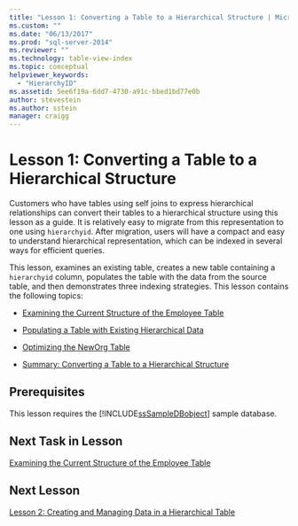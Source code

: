 ```yaml
---
title: "Lesson 1: Converting a Table to a Hierarchical Structure | Microsoft Docs"
ms.custom: ""
ms.date: "06/13/2017"
ms.prod: "sql-server-2014"
ms.reviewer: ""
ms.technology: table-view-index
ms.topic: conceptual
helpviewer_keywords: 
  - "HierarchyID"
ms.assetid: 5ee6f19a-6dd7-4730-a91c-bbed1bd77e0b
author: stevestein
ms.author: sstein
manager: craigg
---
```

# Lesson 1: Converting a Table to a Hierarchical Structure
  Customers who have tables using self joins to express hierarchical relationships can convert their tables to a hierarchical structure using this lesson as a guide. It is relatively easy to migrate from this representation to one using `hierarchyid`. After migration, users will have a compact and easy to understand hierarchical representation, which can be indexed in several ways for efficient queries.  
  
 This lesson, examines an existing table, creates a new table containing a `hierarchyid` column, populates the table with the data from the source table, and then demonstrates three indexing strategies. This lesson contains the following topics:  
  
-   [Examining the Current Structure of the Employee Table](lesson-1-1-examining-the-current-structure-of-the-employee-table.md)  
  
-   [Populating a Table with Existing Hierarchical Data](lesson-1-2-populating-a-table-with-existing-hierarchical-data.md)  
  
-   [Optimizing the NewOrg Table](lesson-1-3-optimizing-the-neworg-table.md)  
  
-   [Summary: Converting a Table to a Hierarchical Structure](lesson-1-4-summary-converting-a-table-to-a-hierarchical-structure.md)  
  
## Prerequisites  
 This lesson requires the [!INCLUDE[ssSampleDBobject](../../includes/sssampledbobject-md.md)] sample database.  
  
## Next Task in Lesson  
 [Examining the Current Structure of the Employee Table](lesson-1-1-examining-the-current-structure-of-the-employee-table.md)  
  
## Next Lesson  
 [Lesson 2: Creating and Managing Data in a Hierarchical Table](lesson-2-creating-and-managing-data-in-a-hierarchical-table.md)  
  
  
